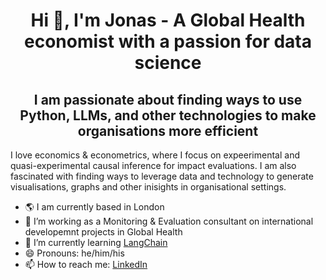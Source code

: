 
<h1 align="center">Hi 👋, I'm Jonas - A Global Health economist with a passion for data science</h1>

<h2 align="center">I am passionate about finding ways to use Python, LLMs, and other technologies to make organisations more efficient</h3>

I love economics & econometrics, where I focus on expeerimental and quasi-experimental causal inference for impact evaluations. I am also fascinated with finding ways to leverage data and technology to generate visualisations, graphs and other inisights in organisational settings.

- 🌎 I am currently based in London
- 🔭 I’m working as a Monitoring & Evaluation consultant on international developemnt projects in Global Health
- 🌱 I’m currently learning [LangChain](https://github.com/hwchase17/langchain)
- 😄 Pronouns: he/him/his
- 📫 How to reach me: [LinkedIn](https://www.linkedin.com/in/jweinert1997/)
